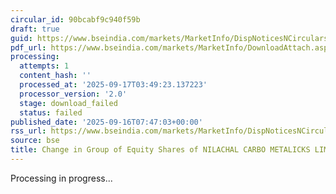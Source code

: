 ```yaml
---
circular_id: 90bcabf9c940f59b
draft: true
guid: https://www.bseindia.com/markets/MarketInfo/DispNoticesNCirculars.aspx?Noticeid={D5AED5E6-45AF-4263-9F75-691B441B964B}&noticeno=20250916-6&dt=09/16/2025&icount=6&totcount=79&flag=0
pdf_url: https://www.bseindia.com/markets/MarketInfo/DownloadAttach.aspx?id=20250916-6&attachedId=
processing:
  attempts: 1
  content_hash: ''
  processed_at: '2025-09-17T03:49:23.137223'
  processor_version: '2.0'
  stage: download_failed
  status: failed
published_date: '2025-09-16T07:47:03+00:00'
rss_url: https://www.bseindia.com/markets/MarketInfo/DispNoticesNCirculars.aspx?Noticeid={D5AED5E6-45AF-4263-9F75-691B441B964B}&noticeno=20250916-6&dt=09/16/2025&icount=6&totcount=79&flag=0
source: bse
title: Change in Group of Equity Shares of NILACHAL CARBO METALICKS LIMITED
---
```


Processing in progress...